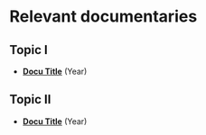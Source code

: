 # Relevant documentaries

## Topic I
- [**Docu Title**](link) (Year)

## Topic II
- [**Docu Title**](link) (Year)

